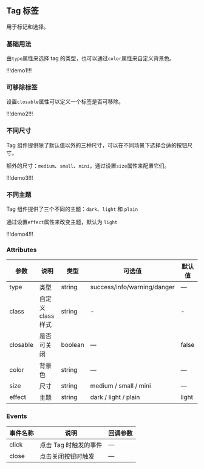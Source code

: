 ## Tag 标签

用于标记和选择。

### 基础用法

由`type`属性来选择 tag 的类型，也可以通过`color`属性来自定义背景色。

!!!demo1!!!

### 可移除标签

设置`closable`属性可以定义一个标签是否可移除。

!!!demo2!!!

### 不同尺寸

Tag 组件提供除了默认值以外的三种尺寸，可以在不同场景下选择合适的按钮尺寸。

额外的尺寸：`medium`、`small`、`mini`，通过设置`size`属性来配置它们。

!!!demo3!!!

### 不同主题

Tag 组件提供了三个不同的主题：`dark`、`light` 和 `plain`

通过设置`effect`属性来改变主题，默认为 `light`

!!!demo4!!!

### Attributes

| 参数     | 说明              | 类型    | 可选值                      | 默认值 |
| -------- | ----------------- | ------- | --------------------------- | ------ |
| type     | 类型              | string  | success/info/warning/danger | —      |
| class    | 自定义 class 样式 | string  | -                           | -      |
| closable | 是否可关闭        | boolean | —                           | false  |
| color    | 背景色            | string  | —                           | —      |
| size     | 尺寸              | string  | medium / small / mini       | —      |
| effect   | 主题              | string  | dark / light / plain        | light  |

### Events

| 事件名称 | 说明                  | 回调参数 |
| -------- | --------------------- | -------- |
| click    | 点击 Tag 时触发的事件 | —        |
| close    | 点击关闭按钮时触发    | —        |
